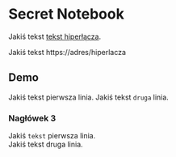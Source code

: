 # Secret Notebook

Jakiś tekst [tekst hiperłącza](https://adres/hiperlacza).



Jakiś tekst https://adres/hiperlacza

## Demo

Jakiś tekst pierwsza linia.
Jakiś tekst `druga` linia.

### Nagłówek 3

Jakiś `tekst` pierwsza linia.<br />
Jakiś tekst druga linia.

